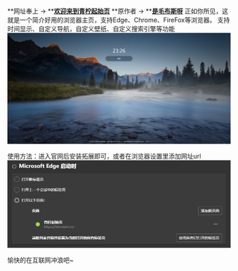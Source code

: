 **网址奉上 -> **[**欢迎来到青柠起始页**](https://intro.limestart.cn/)
**原作者  -> **[**是毛布斯呀**](https://space.bilibili.com/14193369/)
正如你所见，这就是一个简介好用的浏览器主页，支持Edge、Chrome、FireFox等浏览器。
支持时间显示、自定义导航，自定义壁纸、自定义搜索引擎等功能
![image.png](./让搜索化简为繁——青柠起始页.assert/1731684381501-a16ea288-dbb5-40ec-8a84-40eaf1a6d3ff.png)

使用方法：进入官网后安装拓展即可，或者在浏览器设置里添加网址url
![image.png](./让搜索化简为繁——青柠起始页.assert/1731684517366-49c67a92-0412-46a7-9949-3ef49cd79742.png)

愉快的在互联网冲浪吧~

